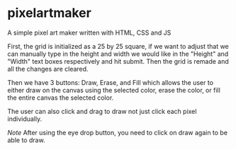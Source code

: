 # pixelartmaker
A simple pixel art maker written with HTML, CSS and JS

First, the grid is initialized as a 25 by 25 square, if we want to adjust that we can manually type in the height and width we would like in the "Height" and "Width" text boxes respectively and hit submit.
Then the grid is remade and all the changes are cleared.

Then we have 3 buttons: Draw, Erase, and Fill which allows the user to either draw on the canvas using the selected color, erase the color, or fill the entire canvas the selected color.

The user can also click and drag to draw not just click each pixel individually.

*Note*
After using the eye drop button, you need to click on draw again to be able to draw.
